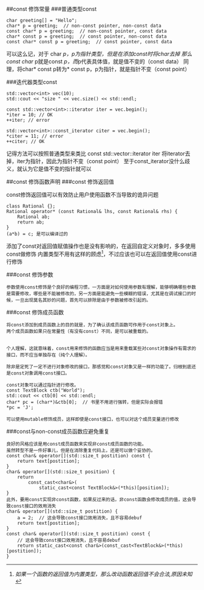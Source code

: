 ##const 修饰常量
###普通类型const
```
char greeting[] = "Hello";
char* p = greeting;  // non-const pointer, non-const data
const char* p = greeting;  // non-const pointer, const data
char* const p = greeting;  // const pointer, non-const data
const char* const p = greeting;  // const pointer, const data
```
可以这么记，对于 char *p，p为指针类型，但是在添加const时将char去掉
那么const char* p就是const *p，而*p代表具体值，就是值不变的（const data）
同理，将char* const p转为* const p，p为指针，就是指针不变（const point）


###迭代器类型const
```
std::vector<int> vec(10);
std::cout << "size " << vec.size() << std::endl;

const std::vector<int>::iterator iter = vec.begin();
*iter = 10; // OK
++iter; // error

std::vector<int>::const_iterator citer = vec.begin();
*citer = 11; // error
++citer; // OK
```
记得方法可以按照普通类型来类比
const std::vector<int>::iterator iter 将iterator去掉，iter为指针，因此为指针不变（const point）
至于const_iterator没什么歧义，就认为它是值不变的指针就可以


##const 修饰函数声明
###const 修饰返回值

const修饰返回值可以有效防止用户使用函数不当导致的诡异问题
```
class Rational {};
Rational operator* (const Rational& lhs, const Rational& rhs) {
    Rational ab;
    return ab;
}
(a*b) = c; 是可以编译过的
```
添加了const对返回值赋值操作也是没有影响的，在返回自定义对象时，多多使用const做修饰
内置类型不用有这样的顾虑[^注1]，不过应该也可以在返回值使用const进行修饰


[^注1]:*如果一个函数的返回值为内置类型，那么改动函数返回值不会合法,原因未知*


###const 修饰参数
```
参数使用const修饰是个良好的编程习惯，一方面是对如何使用参数有理解，能够明确哪些参数是需要修改，哪些是不能被修改的，另一方面是能避免一些模糊的错误，尤其是在调试接口的时候，一旦出现莫名其妙的问题，首先可以排除是由于参数被修改引起的。
```

###const 修饰成员函数
```
将const添加到成员函数上的目的就是，为了确认该成员函数可作用于const对象上。
两个成员函数如果只在常量性（有没有const）不同，是可以被重载的。


个人理解，这就意味着，const用来修饰的函数应当是用来重载某些对const对象操作有需求的接口，而不应当单独存在（纯个人理解）。

除非是定死了一定不进行对象修改的接口，那感觉和const对象又是一样的功能了。归根到底还是const对象调用const接口。

const对象可以通过指针进行修改。
const TextBlock ctb("World");
std::cout << ctb[0] << std::endl;
char* pc = (char*)&ctb[0];  // 书里不用进行强转，但是实际会报错
*pc = 'J';

可以使用mutable修饰成员，这样即使是const接口，也可以对这个成员变量进行修改

```

###const与non-const成员函数应避免重复
```
良好的风格应该是用const成员函数来实现非const成员函数的功能。
虽然转型不是一件好事儿，但是在消除重复代码上，还是可以做个妥协的。
const char& operator[](std::size_t postition) const {  
    return text[postition];
}
char& operator[](std::size_t position) {
    return 
        const_cast<char&>(
            static_cast<const TextBlock&>(*this)[position]);
}
此外，要用const实现非const函数，如果反过来的话，非const函数会修改成员的值，这会导致const接口的效用消失
char& operator[](std::size_t postition) {
    a = 2;  // 这会导致const接口效用消失，且不容易debuf
    return text[postition];
}
const char& operator[](std::size_t postition) const {
    // 这会导致const接口效用消失，且不容易debuf
    return static_cast<const char&>(const_cast<TextBlock&>(*this)[postition]);
}

```